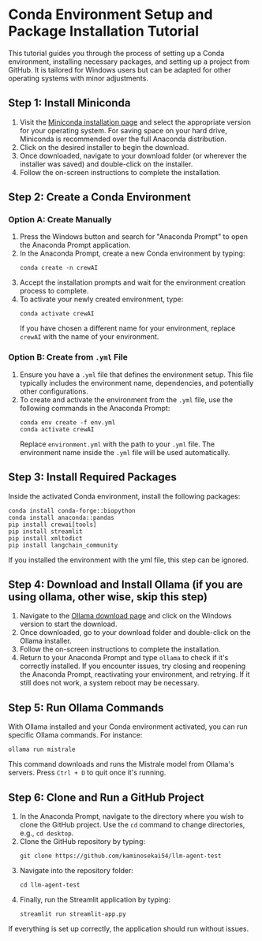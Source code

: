 # Conda Environment Setup and Package Installation Tutorial

This tutorial guides you through the process of setting up a Conda environment, installing necessary packages, and setting up a project from GitHub. It is tailored for Windows users but can be adapted for other operating systems with minor adjustments.

## Step 1: Install Miniconda

1. Visit the [Miniconda installation page](https://docs.anaconda.com/free/miniconda/) and select the appropriate version for your operating system. For saving space on your hard drive, Miniconda is recommended over the full Anaconda distribution.
2. Click on the desired installer to begin the download.
3. Once downloaded, navigate to your download folder (or wherever the installer was saved) and double-click on the installer.
4. Follow the on-screen instructions to complete the installation.

## Step 2: Create a Conda Environment

### Option A: Create Manually

1. Press the Windows button and search for "Anaconda Prompt" to open the Anaconda Prompt application.
2. In the Anaconda Prompt, create a new Conda environment by typing:
    ```
    conda create -n crewAI
    ```
3. Accept the installation prompts and wait for the environment creation process to complete.
4. To activate your newly created environment, type:
    ```
    conda activate crewAI
    ```
   If you have chosen a different name for your environment, replace `crewAI` with the name of your environment.

### Option B: Create from `.yml` File

1. Ensure you have a `.yml` file that defines the environment setup. This file typically includes the environment name, dependencies, and potentially other configurations.
2. To create and activate the environment from the `.yml` file, use the following commands in the Anaconda Prompt:
    ```
    conda env create -f env.yml
    conda activate crewAI
    ```
   Replace `environment.yml` with the path to your `.yml` file. The environment name inside the `.yml` file will be used automatically.

## Step 3: Install Required Packages

Inside the activated Conda environment, install the following packages:

```shell
conda install conda-forge::biopython
conda install anaconda::pandas
pip install crewai[tools]
pip install streamlit
pip install xmltodict
pip install langchain_community
```

If you installed the environment with the yml file, this step can be ignored.

## Step 4: Download and Install Ollama (if you are using ollama, other wise, skip this step)

1. Navigate to the [Ollama download page](https://ollama.com/download) and click on the Windows version to start the download.
2. Once downloaded, go to your download folder and double-click on the Ollama installer.
3. Follow the on-screen instructions to complete the installation.
4. Return to your Anaconda Prompt and type `ollama` to check if it's correctly installed. If you encounter issues, try closing and reopening the Anaconda Prompt, reactivating your environment, and retrying. If it still does not work, a system reboot may be necessary.

## Step 5: Run Ollama Commands

With Ollama installed and your Conda environment activated, you can run specific Ollama commands. For instance:

```shell
ollama run mistrale
```

This command downloads and runs the Mistrale model from Ollama's servers. Press `Ctrl + D` to quit once it's running.

## Step 6: Clone and Run a GitHub Project

1. In the Anaconda Prompt, navigate to the directory where you wish to clone the GitHub project. Use the `cd` command to change directories, e.g., `cd desktop`.
2. Clone the GitHub repository by typing:
    ```
    git clone https://github.com/kaminosekai54/llm-agent-test
    ```
3. Navigate into the repository folder:
    ```
    cd llm-agent-test
    ```
4. Finally, run the Streamlit application by typing:
    ```
    streamlit run streamlit-app.py
    ```

If everything is set up correctly, the application should run without issues.

